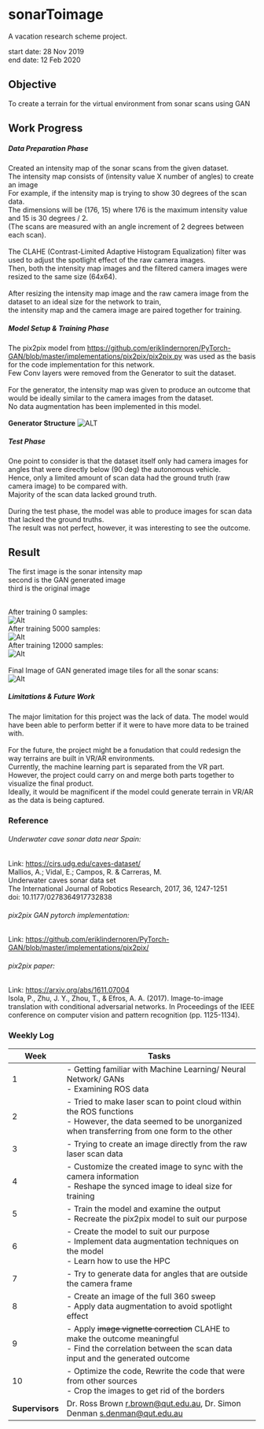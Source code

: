 # sonarToimage
A vacation research scheme project. <br>

start date: 28 Nov 2019 <br>
end date: 12 Feb 2020

## Objective ##
To create a terrain for the virtual environment from sonar scans using GAN

## Work Progress ##
##### Data Preparation Phase #####
Created an intensity map of the sonar scans from the given dataset. <br>
The intensity map consists of (intensity value X number of angles) to create an image<br>
For example, if the intensity map is trying to show 30 degrees of the scan data. <br>
The dimensions will be (176, 15) where 176 is the maximum intensity value and 15 is 30 degrees / 2.<br>
(The scans are measured with an angle increment of 2 degrees between each scan).<br><br>
The CLAHE (Contrast-Limited Adaptive Histogram Equalization) filter was used to adjust the spotlight effect of the raw camera images. <br> 
Then, both the intensity map images and the filtered camera images were resized to the same size (64x64). <br><br>
After resizing the intensity map image and the raw camera image from the dataset to an ideal size for the network to train, <br>
the intensity map and the camera image are paired together for training. 

##### Model Setup & Training Phase #####
The pix2pix model from https://github.com/eriklindernoren/PyTorch-GAN/blob/master/implementations/pix2pix/pix2pix.py was used as the basis for the code implementation for this network. <br>
Few Conv layers were removed from the Generator to suit the dataset.<br><br>
For the generator, the intensity map was given to produce an outcome that would be ideally similar to the camera images from the dataset.<br>
No data augmentation has been implemented in this model. <br>
<br>
**Generator Structure**
![ALT](sample/imgs/gen.PNG)

##### Test Phase #####
One point to consider is that the dataset itself only had camera images for angles that were directly below (90 deg) the autonomous vehicle.<br> Hence, only a limited amount of scan data had the ground truth (raw camera image) to be compared with.<br>
Majority of the scan data lacked ground truth. <br><br>
During the test phase, the model was able to produce images for scan data that lacked the ground truths.<br>
The result was not perfect, however, it was interesting to see the outcome.

## Result ##
The first image is the sonar intensity map<br>
second is the GAN generated image<br>
third is the original image<br>
<br>

After training 0 samples:<br>
![Alt](sample/imgs/0.png)
<br>
After training 5000 samples:<br>
![Alt](sample/imgs/5000.png)
<br>
After training 12000 samples:<br>
![Alt](sample/imgs/12000.png)
<br>
<br>
Final Image of GAN generated image tiles for all the sonar scans:<br>
![Alt](sample/imgs/image.png)

##### Limitations & Future Work #####
The major limitation for this project was the lack of data. The model would have been able to perform better if it were to have more data to be trained with. <br><br>
For the future, the project might be a fonudation that could redesign the way terrains are built in VR/AR environments. <br>
Currently, the machine learning part is separated from the VR part. However, the project could carry on and merge both parts together to visualize the final product.<br>
Ideally, it would be magnificent if the model could generate terrain in VR/AR as the data is being captured.

### Reference ###

###### Underwater cave sonar data near Spain:<br>
Link: https://cirs.udg.edu/caves-dataset/ <br>
Mallios, A.; Vidal, E.; Campos, R. & Carreras, M. <br>
Underwater caves sonar data set<br>
The International Journal of Robotics Research, 2017, 36, 1247-1251<br>
doi: 10.1177/0278364917732838<br>

###### pix2pix GAN pytorch implementation: <br>
Link: https://github.com/eriklindernoren/PyTorch-GAN/blob/master/implementations/pix2pix/

###### pix2pix paper:<br>
Link: https://arxiv.org/abs/1611.07004<br>
Isola, P., Zhu, J. Y., Zhou, T., & Efros, A. A. (2017). Image-to-image translation with conditional adversarial networks. In Proceedings of the IEEE conference on computer vision and pattern recognition (pp. 1125-1134).

### Weekly Log
|**Week**|**Tasks**                                                    |
|--------|---------------------------------------------------------------|
| 1 | - Getting familiar with Machine Learning/ Neural Network/ GANs<br>- Examining ROS data |
| 2 | - Tried to make laser scan to point cloud within the ROS functions<br>- However, the data seemed to be unorganized when transferring from one form to the other |
| 3 | - Trying to create an image directly from the raw laser scan data |
| 4 | - Customize the created image to sync with the camera information<br>- Reshape the synced image to ideal size for training |
| 5 | - Train the model and examine the output<br>- Recreate the pix2pix model to suit our purpose |
| 6 | - Create the model to suit our purpose<br>- Implement data augmentation techniques on the model<br>- Learn how to use the HPC |
| 7 | - Try to generate data for angles that are outside the camera frame |
| 8 | - Create an image of the full 360 sweep<br>- Apply data augmentation to avoid spotlight effect|
| 9 | - Apply ~~image vignette correction~~ CLAHE to make the outcome meaningful<br>- Find the correlation between the scan data input and the generated outcome |
| 10| - Optimize the code, Rewrite the code that were from other sources<br>- Crop the images to get rid of the borders |
| **Supervisors**| Dr. Ross Brown r.brown@qut.edu.au, Dr. Simon Denman s.denman@qut.edu.au |
